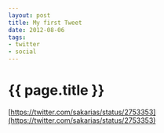 ```yaml
---
layout: post
title: My first Tweet
date: 2012-08-06
tags:
- twitter
- social
---
```


{{ page.title }}
================


[https://twitter.com/sakarias/status/2753353](https://twitter.com/sakarias/status/2753353)